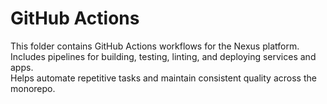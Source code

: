 # GitHub Actions

This folder contains GitHub Actions workflows for the Nexus platform.  
Includes pipelines for building, testing, linting, and deploying services and apps.  
Helps automate repetitive tasks and maintain consistent quality across the monorepo.
